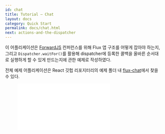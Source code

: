 ```yaml
---
id: chat
title: Tutorial – Chat
layout: docs
category: Quick Start
permalink: docs/chat.html
next: actions-and-the-dispatcher
---
```


이 어플리케이션은 [ForwardJS](http://forwardjs.com/) 컨퍼런스를 위해 Flux 앱 구조를
어떻게 잡아야 하는지, 그리고 `Dispatcher.waitFor()`를 활용해 dispatcher에 등록한 콜백을
올바른 순서대로 실행하게 할 수 있게 만드는지에 관한 예제로 작성하였다.

전체 예제 어플리케이션은 React 깃헙 리포지터리의 예제 폴더 내 [flux-chat](https://github.com/facebook/flux/tree/master/examples/flux-chat/)에서 찾을 수 있다.

<figure class='video-container'>
  <iframe src="//www.youtube.com/embed/i__969noyAM" frameborder="0" allowfullscreen></iframe>
</figure>

<script async class="speakerdeck-embed" data-id="39a8d3f0f6670131729a0a98c369402e" data-ratio="1.33333333333333" src="//speakerdeck.com/assets/embed.js"></script>
